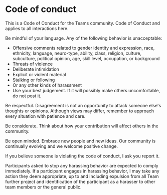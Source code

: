# Code of conduct

This is a Code of Conduct for the Teams community. Code of Conduct and applies to all interactions here.

Be mindful of your language. Any of the following behavior is unacceptable:

- Offensive comments related to gender identity and expression, race, ethnicity, language, neuro-type, ability, class, religion, culture, subculture, political opinion, age, skill level, occupation, or background
- Threats of violence
- Deliberate intimidation
- Explicit or violent material
- Stalking or following
- Or any other kinds of harassment
- Use your best judgement. If it will possibly make others uncomfortable, do not post it.

Be respectful. Disagreement is not an opportunity to attack someone else's thoughts or opinions. Although views may differ, remember to approach every situation with patience and care.

Be considerate. Think about how your contribution will affect others in the community.

Be open minded. Embrace new people and new ideas. Our community is continually evolving and we welcome positive change.

If you believe someone is violating the code of conduct, I ask you report it.

Participants asked to stop any harassing behavior are expected to comply immediately. If a participant engages in harassing behavior, I may take any action they deem appropriate, up to and including expulsion from all Team further project and identification of the participant as a harasser to other team members or the general public.
